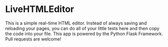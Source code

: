 # LiveHTMLEditor

This is a simple real-time HTML editor. Instead of always saving and reloading your pages, you can do all of your little tests here and then copy the code into your file. This app is powered by the Python Flask Framework. Pull requests are welcome!
